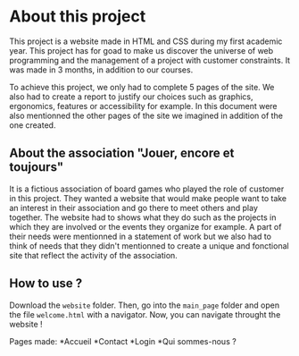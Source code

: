 # About this project

This project is a website made in HTML and CSS during my first academic year. This project has for goad to make us discover the universe of web programming and the management of a project with customer constraints. It was made in 3 months, in addition to our courses.

To achieve this project, we only had to complete 5 pages of the site. We also had to create a report to justify our choices such as graphics, ergonomics, features or accessibility for example. In this document were also mentionned the other pages of the site we imagined in addition of the one created.

## About the association "Jouer, encore et toujours"

It is a fictious association of board games who played the role of customer in this project. They wanted a website that would make people want to take an interest in their association and go there to meet others and play together. The website had to shows what they do such as the projects in which they are involved or the events they organize for example. A part of their needs were mentionned in a statement of work but we also had to think of needs that they didn't mentionned to create a unique and fonctional site that reflect the activity of the association.

## How to use ?

Download the `website` folder. Then, go into the `main_page` folder and open the file `welcome.html` with a navigator. Now, you can navigate throught the website !

Pages made:
*Accueil
*Contact
*Login
*Qui sommes-nous ?
